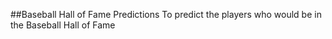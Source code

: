 ##Baseball Hall of Fame Predictions
To predict the players who would be in the Baseball Hall of Fame
